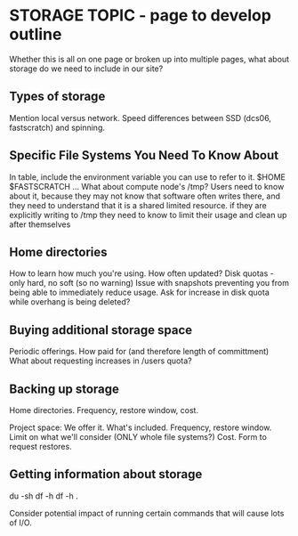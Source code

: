 # STORAGE TOPIC - page to develop outline

Whether this is all on one page or broken up into multiple pages, what about storage do we need to include in our site?

## Types of storage
Mention local versus network.
Speed differences between SSD (dcs06, fastscratch) and spinning.


## Specific File Systems You Need To Know About
In table, include the environment variable you can use to refer to it. $HOME $FASTSCRATCH ...
What about compute node's /tmp? Users need to know about it, because they may not know that software often writes there, and they need to understand that it is a shared limited resource. if they are explicitly writing to /tmp they need to know to limit their usage and clean up after themselves

## Home directories
How to learn how much you're using. How often updated?
Disk quotas - only hard, no soft (so no warning)
Issue with snapshots preventing you from being able to immediately reduce usage. Ask for increase in disk quota while overhang is being deleted? 

## Buying additional storage space
Periodic offerings.
How paid for (and therefore length of committment)
What about requesting increases in /users quota?

## Backing up storage
Home directories. Frequency, restore window, cost.

Project space:
We offer it.
What's included. Frequency, restore window.
Limit on what we'll consider (ONLY whole file systems?)
Cost.
Form to request restores.

## Getting information about storage
du -sh
df -h
df -h .

Consider potential impact of running certain commands that will cause lots of I/O.